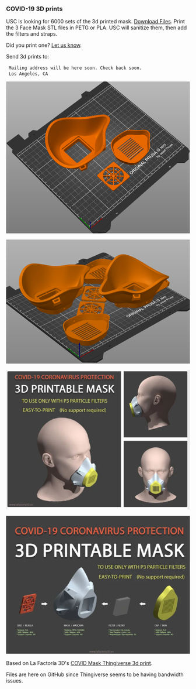 ### COVID-19 3D prints

USC is looking for 6000 sets of the 3d printed mask. [Download Files](https://github.com/CRASHSpace/COVID-19-3dprints/tree/master/Face%20Mask). Print the 3 Face Mask STL files in PETG or PLA. USC will sanitize them, then add the filters and straps. 

Did you print one? [Let us know](https://docs.google.com/forms/d/e/1FAIpQLSczant_0pGT0tIEJhOTPQsQpFoTAtQAkubEGK8ArdoSDPgAVQ/viewform).


Send 3d prints to:

```
 Mailing address will be here soon. Check back soon.
 Los Angeles, CA
```

![Image of Face Mask on Prusa](https://raw.githubusercontent.com/CRASHSpace/COVID-19-3dprints/master/images/facemask-singleset-small.png)

![2 sets of Face Masks on Prusa](https://raw.githubusercontent.com/CRASHSpace/COVID-19-3dprints/master/images/facemasks-2copies-angle.png)

![Face mask on model](https://raw.githubusercontent.com/CRASHSpace/COVID-19-3dprints/master/images/facemask-on-model.png)

![Face mask assembly](https://raw.githubusercontent.com/CRASHSpace/COVID-19-3dprints/master/images/facemask-assembly.png)

Based on La Factoría 3D's [COVID Mask Thingiverse 3d print](https://www.thingiverse.com/thing:4225667).

Files are here on GitHub since Thingiverse seems to be having bandwidth issues.
